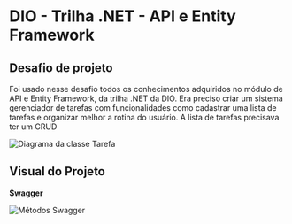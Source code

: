 # DIO - Trilha .NET - API e Entity Framework

## Desafio de projeto
Foi usado nesse desafio todos os conhecimentos adquiridos no módulo de API e Entity Framework, da trilha .NET da DIO.
Era preciso criar um sistema gerenciador de tarefas com funcionalidades como cadastrar uma lista de tarefas e organizar melhor a rotina do usuário. A lista de tarefas precisava ter um CRUD

![Diagrama da classe Tarefa](diagrama.png)



## Visual do Projeto


**Swagger**


![Métodos Swagger](swagger.png)



